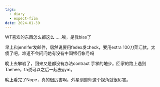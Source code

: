 ```yaml
---
tags:
  - diary
  - expect-film
date: 2024-01-30
---
```

 
WT喜欢的东西怎么都这么……唉，是我bias了

早上和jennifer发邮件，居然说要用fedex发check，要用extra 100刀莱汇款，太傻了吧，难道不会问问她有没有中国银行帐号吗

晚上去攀岩了，回来又是都没有办法contract 手掌的地步。回家的路上遇到Taehee，ta说可以之后一起去gym。

晚上看完了Nope，真的很厉害啊，外星驯兽师这个视角就很厉害。

